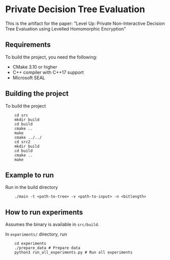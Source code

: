 # Private Decision Tree Evaluation

This is the artifact for the paper: "Level Up: Private Non-Interactive Decision Tree Evaluation using Levelled Homomorphic Encryption"

## Requirements
To build the project, you need the following:
- CMake 3.10 or higher
- C++ compiler with C++17 support
- Microsoft SEAL 

## Building the project
To build the project
```
    cd src
    mkdir build
    cd build
    cmake ..
    make
    cmake ../../
    cd src2
    mkdir build
    cd build
    cmake ..
    make
```

## Example to run

Run in the build directory
```
    ./main -t <path-to-tree> -v <path-to-input> -n <bitlength>
```

## How to run experiments
Assumes the binary is available in ```src/build```.

In ```experiments/``` directory, run
```
    cd experiments
    ./prepare_data # Prepare data
    python3 run_all_experiments.py # Run all experiments

```


